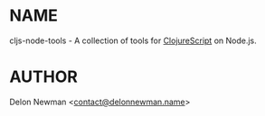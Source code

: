 NAME
====

cljs-node-tools - A collection of tools for [ClojureScript](https://clojurescript.org) on Node.js.

AUTHOR
======

Delon Newman <[contact@delonnewman.name](mailto:contact@delonnewman.name)>
